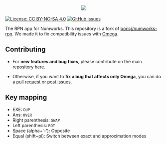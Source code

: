 <h1 align="center"><img src="https://github.com/Omega-Numworks/Omega-Design/blob/master/Omega-RPN.png" /></h1>

[![License: CC BY-NC-SA 4.0](https://img.shields.io/badge/License-CC%20BY--NC--SA%204.0-lightgrey.svg?logo=creative%20commons&style=for-the-badge)](https://creativecommons.org/licenses/by-nc-sa/4.0/)
[![GitHub issues](https://img.shields.io/github/issues/Omega-Numworks/Omega-RPN.svg?logo=git&style=for-the-badge)](https://github.com/Omega-Numworks/Omega-RPN/issues)

The RPN app for Numworks. This repository is a fork of [boricj/numworks-rpn](https://github.com/boricj/numworks-rpn). We made it to fix compatibility issues with [Omega](https://github.com/Omega-Numworks/Omega).

## Contributing

* For **new features and bug fixes**, please contribute on the main repository [here](https://github.com/boricj/numworks-rpn).

* Otherwise, if you want to **fix a bug that affects only Omega**, you can do a [pull request](https://github.com/Omega-Numworks/Omega-RPN/pulls) or [post issues](https://github.com/Omega-Numworks/Omega-RPN/issues).

## Key mapping
- EXE: `DUP`
- Ans: `OVER`
- Right parenthesis: `SWAP`
- Left parenthesis: `ROT`
- Space (alpha+'-'): Opposite
- Equal (shift+pi): Switch between exact and approximation modes
